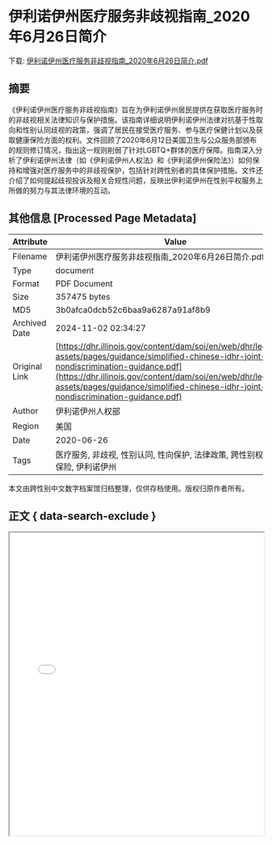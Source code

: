 # 伊利诺伊州医疗服务非歧视指南_2020年6月26日简介

<!-- tcd_download_link -->
下载: <a href="../伊利诺伊州医疗服务非歧视指南_2020年6月26日简介.pdf" download>伊利诺伊州医疗服务非歧视指南_2020年6月26日简介.pdf</a>
<!-- tcd_download_link_end -->

## 摘要

<!-- tcd_abstract -->
《伊利诺伊州医疗服务非歧视指南》旨在为伊利诺伊州居民提供在获取医疗服务时的非歧视相关法律知识与保护措施。该指南详细说明伊利诺伊州法律对抗基于性取向和性别认同歧视的政策，强调了居民在接受医疗服务、参与医疗保健计划以及获取健康保险方面的权利。文件回顾了2020年6月12日美国卫生与公众服务部颁布的规则修订情况，指出这一规则削弱了针对LGBTQ+群体的医疗保障。指南深入分析了伊利诺伊州法律（如《伊利诺伊州人权法》和《伊利诺伊州保险法》）如何保持和增强对医疗服务中的非歧视保护，包括针对跨性别者的具体保护措施。文件还介绍了如何提起歧视投诉及相关合规性问题，反映出伊利诺伊州在性别平权服务上所做的努力与其法律环境的互动。

<!-- tcd_abstract_end -->

## 其他信息 [Processed Page Metadata]

| Attribute       | Value                                  |
|-----------------|----------------------------------------|
| Filename        | 伊利诺伊州医疗服务非歧视指南_2020年6月26日简介.pdf                             |
| Type            | document                                 |
| Format          | PDF Document                               |
| Size            | 357475 bytes                           |
| MD5             | 3b0afca0dcb52c6baa9a6287a91af8b9                                  |
| Archived Date   | 2024-11-02 02:34:27                             |
| Original Link   | [https://dhr.illinois.gov/content/dam/soi/en/web/dhr/legal/site-assets/pages/guidance/simplified-chinese-idhr-joint-nondiscrimination-guidance.pdf](https://dhr.illinois.gov/content/dam/soi/en/web/dhr/legal/site-assets/pages/guidance/simplified-chinese-idhr-joint-nondiscrimination-guidance.pdf)                         |
| Author          | 伊利诺伊州人权部                               |
| Region          | 美国                               |
| Date            | 2020-06-26                                 |
| Tags            | 医疗服务, 非歧视, 性别认同, 性向保护, 法律政策, 跨性别权利, 医疗保险, 伊利诺伊州                                 |

本文由跨性别中文数字档案馆归档整理，仅供存档使用。版权归原作者所有。


## 正文 { data-search-exclude }

<!-- tcd_main_text -->
<iframe src="../伊利诺伊州医疗服务非歧视指南_2020年6月26日简介.pdf" width="100%" height="600px">
    <p>无法显示PDF，请下载查看。</p>
</iframe>
<!-- tcd_main_text_end -->

